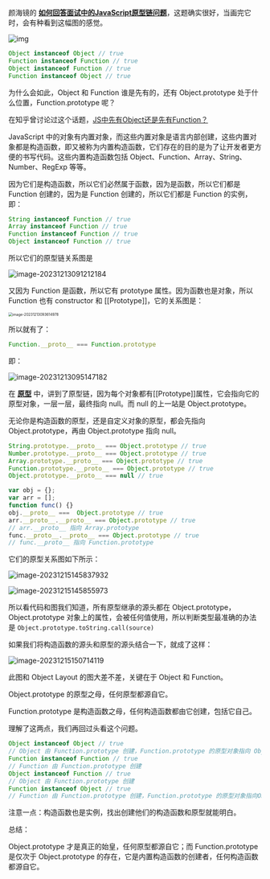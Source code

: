 颜海镜的 **[如何回答面试中的JavaScript原型链问题](https://zhuanlan.zhihu.com/p/356980105)**，这题确实很好，当画完它时，会有种看到这幅图的感觉。

![img](img/v2-4ce4503cf382c98f127671e0c29694ed_1440w.webp)

```js
Object instanceof Object // true
Function instanceof Function // true
Object instanceof Function // true
Function instanceof Object // true
```

为什么会如此，Object 和 Function 谁是先有的，还有 Object.prototype 处于什么位置，Function.prototype 呢？

在知乎曾讨论过这个话题，[JS中先有Object还是先有Function？](https://www.zhihu.com/question/35442532)



JavaScript 中的对象有内置对象，而这些内置对象是语言内部创建，这些内置对象都是构造函数，即又被称为内置构造函数，它们存在的目的是为了让开发者更方便的书写代码。这些内置构造函数包括 Object、Function、Array、String、Number、RegExp 等等。

因为它们是构造函数，所以它们必然属于函数，因为是函数，所以它们都是 Function 创建的，因为是 Function 创建的，所以它们都是 Function 的实例，即：

```js
String instanceof Function // true
Array instanceof Function // true
Function instanceof Function // true
Object instanceof Function // true
```

所以它们的原型链关系图是

![image-20231213091212184](img/image-20231213091212184.png)

又因为 Function 是函数，所以它有 prototype 属性。因为函数也是对象，所以 Function 也有 constructor 和 [[Prototype]]，它的关系图是：

<img src="img/image-20231213093614978.png" alt="image-20231213093614978" style="zoom:50%;" />

所以就有了：

```js
Function.__proto__ === Function.prototype
```

即：

![image-20231213095147182](img/image-20231213095147182.png)

在 **[原型](https://zhuanlan.zhihu.com/p/561882773)** 中，讲到了原型链，因为每个对象都有[[Prototype]]属性，它会指向它的原型对象，一层一层，最终指向 null。而 null 的上一站是 Object.prototype。

无论你是构造函数的原型，还是自定义对象的原型，都会先指向 Object.prototype，再由 Object.prototype 指向 null。

```js
String.prototype.__proto__ === Object.prototype // true
Number.prototype.__proto__ === Object.prototype // true
Array.prototype.__proto__ === Object.prototype // true
Function.prototype.__proto__ === Object.prototype // true
Object.prototype.__proto__ === null // true

var obj = {};
var arr = [];
function func() {}
obj.__proto__ ===  Object.prototype // true
arr.__proto__.__proto__ === Object.prototype // true
// arr.__proto__ 指向 Array.prototype
func.__proto__.__proto__ === Object.prototype // true
// func.__proto__ 指向 Function.prototype
```

它们的原型关系图如下所示：

![image-20231215145837932](img/image-20231215145837932.png)

![image-20231215145855973](img/image-20231215145855973.png)

所以看代码和图我们知道，所有原型继承的源头都在 Object.prototype，Object.prototype 对象上的属性，会被任何值使用，所以判断类型最准确的办法是 `Object.prototype.toString.call(source)`

如果我们将构造函数的源头和原型的源头结合一下，就成了这样：

![image-20231215150714119](img/image-20231215150714119.png)

此图和 Object Layout 的图大差不差，关键在于 Object 和 Function。

Object.prototype 的原型之母，任何原型都源自它。

Function.prototype 是构造函数之母，任何构造函数都由它创建，包括它自己。

理解了这两点，我们再回过头看这个问题。

```js
Object instanceof Object // true
// Object 由 Function.prototype 创建，Function.prototype 的原型对象指向 Object.prototype
Function instanceof Function // true
// Function 由 Function.prototype 创建
Object instanceof Function // true
// Object 由 Function.prototype 创建
Function instanceof Object // true
// Function 由 Function.prototype 创建，Function.prototype 的原型对象指向Object.prototype
```

注意一点：构造函数也是实例，找出创建他们的构造函数和原型就能明白。



总结：

Object.prototype 才是真正的始皇，任何原型都源自它；而 Function.prototype 是仅次于 Object.prototype 的存在，它是内置构造函数的创建者，任何构造函数都源自它。